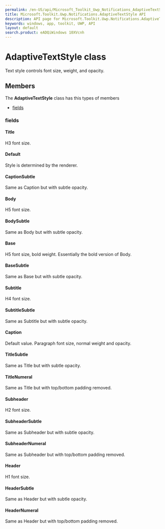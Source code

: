 ```yaml
---
permalink: /en-US/api/Microsoft_Toolkit_Uwp_Notifications_AdaptiveTextStyle.htm
title: Microsoft.Toolkit.Uwp.Notifications.AdaptiveTextStyle API 
description: API page for Microsoft.Toolkit.Uwp.Notifications.AdaptiveTextStyle
keywords: windows, app, toolkit, UWP, API
layout: default
search.product: eADQiWindows 10XVcnh
---
```



# AdaptiveTextStyle class

Text style controls font size, weight, and opacity.

## Members

The **AdaptiveTextStyle** class has this types of members

* [fields](#fields)

### fields

#### Title

H3 font size.

#### Default

Style is determined by the renderer.

#### CaptionSubtle

Same as Caption but with subtle opacity.

#### Body

H5 font size.

#### BodySubtle

Same as Body but with subtle opacity.

#### Base

H5 font size, bold weight. Essentially the bold version of Body.

#### BaseSubtle

Same as Base but with subtle opacity.

#### Subtitle

H4 font size.

#### SubtitleSubtle

Same as Subtitle but with subtle opacity.

#### Caption

Default value. Paragraph font size, normal weight and opacity.

#### TitleSubtle

Same as Title but with subtle opacity.

#### TitleNumeral

Same as Title but with top/bottom padding removed.

#### Subheader

H2 font size.

#### SubheaderSubtle

Same as Subheader but with subtle opacity.

#### SubheaderNumeral

Same as Subheader but with top/bottom padding removed.

#### Header

H1 font size.

#### HeaderSubtle

Same as Header but with subtle opacity.

#### HeaderNumeral

Same as Header but with top/bottom padding removed.
